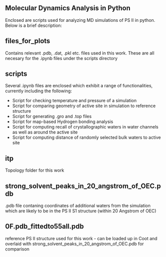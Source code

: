 ## Molecular Dynamics Analysis in Python

Enclosed are scripts used for analyzing MD simulations of PS II in python.
Below is a brief description:

## files_for_plots 
Contains relevant .pdb, .dat, .pkl etc. files used in this work. These are all necesary for the .ipynb files under the scripts directory

## scripts
Several .ipynb files are enclosed which exhibit a range of functionalities, currently including the following:  
- Script for checking temperature and pressure of a simulation 
- Script for comparing geometry of active site in simulation to reference structure
- Script for generating .gro and .top files 
- Script for map-based Hydrogen bonding analysis 
- Script for computing recall of crystallographic waters in water channels as well as around the active site 
- Script for computing distance of randomly selected bulk waters to active site 


## itp
Topology folder for this work

## strong_solvent_peaks_in_20_angstrom_of_OEC.pdb
.pdb file contaning coordinates of additional waters from the simulation which are likely to be in the PS II S1 structure (within 20 Angstrom of OEC)

## 0F.pdb_fittedto55all.pdb
reference PS II structure used for this work - can be loaded up in Coot and overlaid with strong_solvent_peaks_in_20_angstrom_of_OEC.pdb for comparison
